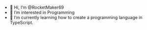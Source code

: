 - 👋 Hi, I’m @RocketMaker69
- 👀 I’m interested in Programming
- 🌱 I’m currently learning how to create a programming language in TypeScript.

<!---
RocketMaker69/RocketMaker69 is a ✨ special ✨ repository because its `README.md` (this file) appears on your GitHub profile.
You can click the Preview link to take a look at your changes.
--->

